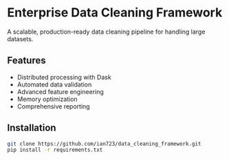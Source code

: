 # Enterprise Data Cleaning Framework

A scalable, production-ready data cleaning pipeline for handling large datasets.

## Features
- Distributed processing with Dask
- Automated data validation
- Advanced feature engineering
- Memory optimization
- Comprehensive reporting

## Installation
```bash
git clone https://github.com/ian723/data_cleaning_framework.git
pip install -r requirements.txt
